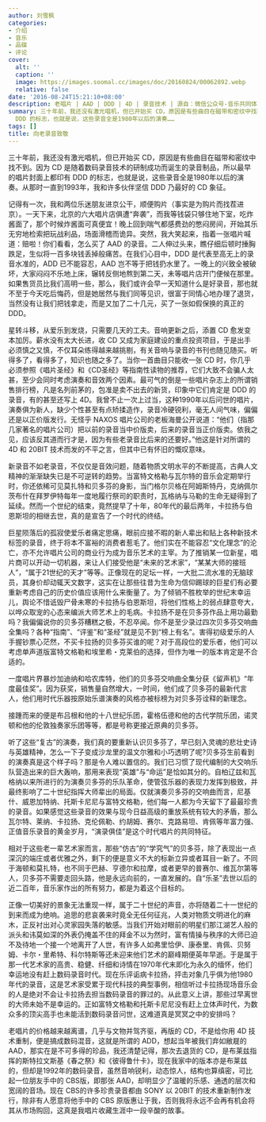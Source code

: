 ```yaml
---
author: 刘雪枫
categories:
- 介绍
- 音乐
- 品碟
- 评论
cover:
  alt: ''
  caption: ''
  image: https://images.soomal.cc/images/doc/20160824/00062892.webp
  relative: false
date: '2016-08-24T15:21:10+08:00'
description: 老唱片 | AAD | DDD | 4D | 录音技术 | 源自：微信公众号-音乐共同体 | 版权：转载 |  平均/总评分：10.00/20
summary: 三十年前，我还没有激光唱机，但已开始买 CD，原因是有些曲目在磁带和密纹中找不到。因为 CD 是随着数码录音技术的研制成功而诞生的录音制品，所以最早的唱片封面上都印有
  DDD 的标志，也就是说，这些录音全是1980年以后的演奏……
tags: []
title: 向老录音致敬
---
```


三十年前，我还没有激光唱机，但已开始买 CD，原因是有些曲目在磁带和密纹中找不到。因为 CD 是随着数码录音技术的研制成功而诞生的录音制品，所以最早的唱片封面上都印有 DDD 的标志，也就是说，这些录音全是1980年以后的演奏。从那时一直到1993年，我和许多伙伴坚信 DDD 乃最好的 CD 象征。

记得有一次，我和两位乐迷朋友进京公干，顺便购片（事实是为购片而找茬进京）。一天下来，北京的六大唱片店俱遭“奔袭”，而我等钱袋只够住地下室，吃炸酱面了，那个时候炸酱面可真便宜！晚上回到喘气都感费劲的憋闷房间，开始其乐无穷地检索把玩战利品，场面滑稽而诡异。突然，我大笑起来，指着一张唱片喊道：赔啦！你们看看，怎么买了 AAD 的录音。二人伸过头来，瞧仔细后顿时捶胸跌足，生似将一百多块钱丢掉般痛苦。在我们心目中，DDD 是代表至高无上的录音水准的，ADD 已不能容忍，AAD 岂不等于把钱扔水里了。一晚上的兴致全被破坏，大家闷闷不乐地上床，辗转反侧地熬到第二天，未等唱片店开门便候在那里。如果售货员比我们高明一些，那么，我们或许会早一天知道什么是好录音，那也就不至于今天吃后悔药，但是她居然与我们同等见识，很富于同情心地办理了退货，当然没有让我们把钱拿走，而是又加了二十几元，买了一张如假保换的真正的 DDD。

星转斗移，从爱乐到发烧，只需要几天的工夫。音响更新之后，添置 CD 愈发变本加厉。薪水没有太大长进，收 CD 又成为家庭建设的重点投资项目，于是出手必须慎之又慎，不仅耳朵练得越来越挑剔，有关音响与录音的书刊也随见随买。听得多了，看得多了，知识也随之多了。当你一首曲目只能收一张 CD 时，你几乎必须参照《唱片圣经》和《CD圣经》等指南性读物的推荐，它们大致不会骗人太甚，至少会同时考虑演奏和音效两个因素。最可气的倒是一些唱片杂志上的所谓销售排行榜，凡是名列前茅的，包准是卖不出去的新货，印象中它们肯定是 DDD 的录音，有的甚至还写上 4D。我曾不止一次上过当，这种1990年以后问世的唱片，演奏俱为新人，缺少个性甚至有点矫揉造作，录音冷硬锐利，毫无人间气味，偏偏还是以正价版发行。无怪乎 NAXOS 唱片公司的老板海曼公开说道：“他们（指那几家著名的唱片公司）把以前的录音当中价版卖，后来的录音当正价版卖。依我之见，应该反其道而行才是，因为有些老录音比后来的还要好。”他这是针对所谓的 4D 和 20BIT 技术而发的不平之言，但其中已有怀旧的慨叹意味。

新录音不如老录音，不仅仅是音效问题，随着物质文明水平的不断提高，古典人文精神的渐渐缺失已是不可逆转的趋势。当富特文格勒与瓦尔特的音乐会定期举行时，你还依稀可见莫扎特和贝多芬的身影，当门格尔贝格在阿姆斯特丹，克纳佩尔茨布什在拜罗伊特每年一度地履行祭司的职责时，瓦格纳与马勒的生命无疑得到了延续。然而一个世纪的结束，竟然提早了十年，80年代的最后两年，卡拉扬与伯恩斯坦的相继去世，真的是宣告了一个时代的终结。

巨星陨落后的孤寂使爱乐者痛定思痛，眼前应接不暇的新人辈出和贴上各种新技术标签的录音，终于将本不富裕的消费者惹毛了。他们实在不能容忍“文化理念”的沦亡，亦不允许唱片公司的商业行为成为音乐艺术的主宰。为了推销某一位新星，唱片商可以开动一切机器，来让人们接受他是“未来的艺术家”，“某某大师的接班人”，“属于21世纪的天才”等等。正像现在的足坛一样，一大批二流水准的无脑球员，其身价却动辄天文数字，这实在让那些往昔为生命为信仰踢球的巨星们有必要重新考虑自己的历史价值应该用什么来衡量了。为了倾销不胜枚举的世纪末幸运儿，舆论不惜诋毁尸骨未寒的卡拉扬与伯恩斯坦，将他们性格上的弱点肆意夸大，以哗众取宠的心态来编派大师艺术上的毛病。卡拉扬不是在贝多芬作品上用功最勤吗？我偏偏说你的贝多芬糟糕之极，不忍卒闻。你不是至少录过四次贝多芬交响曲全集吗？各种“指南”、“评鉴”和“圣经”就是见不到“榜上有名”。害得初级爱乐的人手握钞票心茫然，不买卡拉扬的贝多芬买谁的呢？对于高段位的爱乐者，他们可以考虑单声道版富特文格勒和埃里希・克莱伯的选择，但作为唯一的版本肯定是不合适的。

一度唱片界暴炒加迪纳和哈农库特，他们的贝多芬交响曲全集分获《留声机》“年度最佳奖”。因为获奖，销售量自然增大，一时间，他们成了贝多芬的最新代言人，他们用时代乐器按原始乐谱演奏的风格亦被标榜为对贝多芬诠释的新理念。

接踵而来的便是布吕根和他的十八世纪乐团，霍格伍德和他的古代学院乐团，诺灵顿和他的伦敦独奏家乐团等等，都是号称更接近原典的贝多芬。

听了这些“复古”的演奏，我们真的要重新认识贝多芬了，早已刻入灵魂的悲壮史诗与英雄精神，怎么一下子变成沙龙里的温文尔雅和小巧透明了呢?贝多芬生前看到的演奏真是这个样子吗？那是令人难以置信的。我们已习惯了现代编制的大交响乐队营造出来的巨大轰响，那用来表现“英雄”与“命运”是恰如其分的。自柏辽兹和瓦格纳以来所进行的为演奏贝多芬的乐队革命，使管弦乐器的表现力发挥到极致，并最终影响了二十世纪指挥大师辈出的局面。仅就演奏贝多芬的交响曲而言，尼基什、威恩加特纳、托斯卡尼尼与富特文格勒，他们每一人都为今天留下了最最珍贵的录音。如果感觉这些录音的效果与现今日益高级的重放系统有较大的矛盾，那么瓦尔特、莱纳、卡拉扬、克伦佩勒、约胡姆、赛尔、克路易坦、肯佩等年富力强、正值音乐录音的黄金岁月，“演录俱佳”是这个时代唱片的共同特征。

相对于这些老一辈艺术家而言，那些“仿古”的“学究气”的贝多芬，除了表现出一点深沉的端庄或者优雅之外，剩下的便是意义不大的标新立异或者耳目一新了。不同于海顿和莫扎特，也不同于巴赫、亨德尔和拉摩，或者更早的普赛尔、维瓦尔第等人，贝多芬不需要走回头路，他是永远向前的，一直发展的。自“乐圣”去世以后的近二百年，音乐家作出的所有努力，都是为着这个目标的。

正像一切美好的景象无法重现一样，属于二十世纪的声音，亦将随着二十一世纪的到来而成为绝响。追思的悲哀袭来时竟全无任何征兆，人类对物质文明进化的麻木，正反衬出对心灵家园失落的敏感。当我们开始对眼前的明星们那江湖艺人般的派头和讳莫如深的外表仍掩盖不住的拜金不以为然时，富有情操与秩序的大师已迫不及待地一个接一个地离开了人世，有许多人如弗里恰伊、康泰里、肯佩、贝努姆、卡尔・里希特、科尔特斯等还未迎来他们艺术的巅峰期便英年早逝。于是属于那一代艺术家的高贵、稳健、纤细和诗情在1970年代末即化为永久的缅怀，他们幸运地没有赶上数码录音时代。现在乐评诟病卡拉扬，抨击对象几乎俱为他1980年代的录音，这是艺术家受累于现代科技的典型事例，相信听过卡拉扬现场音乐会的人是绝对不会让卡拉扬去担当数码录音的罪过的。从此意义上讲，那些过早离世的大师未始不是幸运的。正如富特文格勒和托斯卡尼尼没有赶上立体声时代，为数众多的顶尖高手也未能活到数码录音问世，这难道真是冥冥之中的安排吗？

老唱片的价格越来越离谱，几乎与文物并驾齐驱，再版的 CD，不是给你用 4D 技术重制，便是搞成数码混音，这就是所谓的 ADD，想起当年被我们弃如敝屣的 AAD，那实在是不可多得的珍品，我还清楚记得，那次去退货的 CD，是布莱兹指挥的斯特拉文斯基《春之祭》和《彼得鲁什卡》，现在我家中的版本亦是布莱兹的，但却是1992年的数码录音，虽然音响锐利，动态惊人，结构也算缜密，可比起一位朋友手中的 CBS版，即那张 AAD，却明显少了温暖的乐感、通透的层次和宽阔的音场。现在 CBS的许多珍贵录音都由 SONY 以 20BIT 的技术重新制作发行，除非有人愿意将他手中的 CBS 原版惠让于我，否则我将永远不会再有机会将其从市场购回，这真是我唱片收藏生涯中一段辛酸的故事。